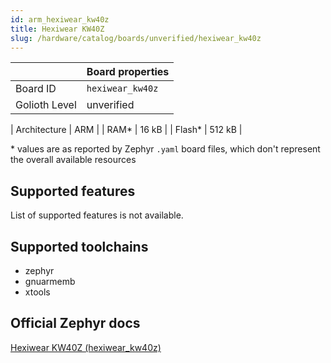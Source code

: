 ```yaml
---
id: arm_hexiwear_kw40z
title: Hexiwear KW40Z
slug: /hardware/catalog/boards/unverified/hexiwear_kw40z
---
```


[//]: # (This is an auto-generated file, do not edit! Changes to it will be lost upon re-generation)



|                | Board properties     |
| -------------  | -------------------- |
| Board ID       | `hexiwear_kw40z` |
| Golioth Level  | unverified       |

| Architecture   | ARM |
| RAM*           | 16 kB |
| Flash*         | 512 kB |

\* values are as reported by Zephyr `.yaml` board files, which don't represent the overall available resources



## Supported features

List of supported features is not available.

## Supported toolchains

* zephyr
* gnuarmemb
* xtools

## Official Zephyr docs

[Hexiwear KW40Z (hexiwear_kw40z)](https://docs.zephyrproject.org/latest/boards/arm/hexiwear_kw40z/doc/index.html)
